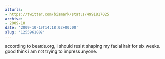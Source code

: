 ```yaml
---
alturls:
- https://twitter.com/bismark/status/4991817025
archive:
- 2009-10
date: '2009-10-19T14:18:02+00:00'
slug: '1255961882'
---
```


according to beards.org, i should resist shaping my facial hair for six weeks. good think i am not trying to impress anyone.

